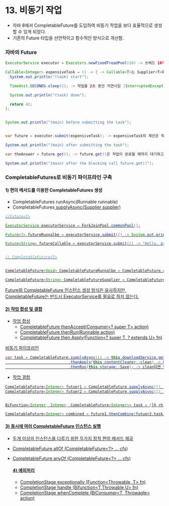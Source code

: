 # 13.  비동기 작업
- 자바 8에서 CompletableFuture<T>를 도입하여 비동기 작업을 보다 효율적으로 생성할 수 있게 되었다.
- 기존의 Future<T> 타입을 선언적이고 함수적인 방식으로 개선함. 

### 자바의 Future
```java
ExecutorService executor = Executors.newFixedTreadPool(10) -> 쓰레드 10개까지 가능

Callable<Integer> expensiveTask = () -> { -> Callable<T>는 Supplier<T>와 사용 목적이 유사하지만, Callable<T>는 결과값을 반환하고, 예외를 던질 수 있는 작업을 정의함.
  System.out.println("(task) start");

  TimeUnit.SECONDS.sleep(2); -> 작업을 2초 동안 지연시킴 (InterruptedException 발생 가능)

  System.out.println("(task) done");

  return 42;
};


System.out.println("(main) before submitting the task");


var future = executor.submit(expensiveTask); -> expensiveTask의 계산은 즉시 시작되어 결과값에 반영됨. 

System.out.println("(main) after submitting the task");

var theAnswer = future.get(); -> future.get()은 작업이 완료될 때까지 대기하고, 결과를 반환함. 작업이 완료되지 않았다면 블로킹됨.

System.out.println("(main) after the blocking call future.get()"); 

```

### CompletableFutures로 비동기 파이프라인 구축 

#### 1) 편의 메서드를 이용한 CompletableFutures 생성
   - CompletableFutures<Void> runAsync(Runnable runnable)
   - CompletableFutures<U> supplyAsync(Supplier<U> supplier)
  
```java
//Future<T>

ExecutorService executorService = ForkJoinPool.commonPool();

Future<?> futureRunnalbe = executorService.submit(() -> System.out.println("not returning a value"));

Future<String> futureCallable = executorService.submit(() -> "Hello, Async World !");


// CompletableFuture<T>


CompletableFuture<Void> CompletableFutureRunnalbe = CompletableFuture.runAsync(() -> System.out.println("not returning a value"));

CompletableFuture<String> CompletableFutureSupplier = CompletableFuture.supplyAsync(() -> "Hello, Async World !");

```

Future와 CompletableFuture 인스턴스 생성 방식은 유사하지만, CompletableFuture는 반드시 ExecutorService를 필요로 하지 않는다.

#### 2) 작업 합성 및 결합
- 작업 합성
  - CompletableFuture<Void> thenAccept(Consumer<? super T> action)
  - CompletableFuture<Void> thenRun(Runnable action)
  - CompletableFuture<U> then Apply(Function<? super T, ? extends U> fn)
 

비동기 파이프라인
```java
var task = CompletableFuture.supplyAsync(() -> this.downloadService.get(url)) -> 비동기로 url 다운
                            .thenApply(this.contentCleaner::clean) -> 다운이 완료되면 clean
                            .thenRun(this.storage::Save); -> clean되면 Save
```

- 작업 결합
```java
CompletableFuture<Integer> futuer1 = CompletableFuture.supplyAsync(() -> 42); ->  supplyAsync를 사용해 비동기적으로 42 값을 반환
CompletableFuture<Integer> futuer2 = CompletableFuture.supplyAsync(() -> 23); ->  supplyAsync를 사용해 비동기적으로 23 값을 반환


BiFunction<Integer, Integer, CompletableFuture<Integer>> task = (lh,rh) -> CompletableFuture.supplyAsync(lh + rh); ->  두 개의 정수를 입력받아 그 합을 비동기적으로 계산하는 함수

CompletableFuture<Integer> combined = future1.thenCombine(futuer2,task).thenCompose(Function.identity()); -> thenCompose가 중첩된 CompletableFuture를 평탄화하는 역할, Function.identity()는 단순히 입력값을 그대로 반환하는 함수 즉, x -> x와 동일
```

#### 3) 동시에 여러 CompletableFuture 인스턴스 실행

- 두개 이상의 인스턴스를 다루기 위한 두가지 정적 편의 메서드 제공

- CompletableFuture<Void> allOf (CompletableFuture<?> ... cfs)
- CompletableFuture<Object> anyOf (CompletableFuture<?> ... cfs)

#### 4) 예외처리
-  CompletionStage<T> exceptionally (Function<Throwable, T> fn)
-  CompletionStage<U> handle (Bifunction<T,Throwable,U> fn)
-  CompletionStage<T> whenComplete (BiConsumer<T, Throwagle> action)




